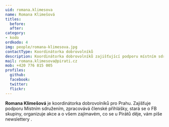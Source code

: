 ```yaml
---
uid: romana.klimesova
name: Romana Klimešová
titles:
  before: 
  after:
category: 
- kodo
ordkodo: 4
img: people/romana-klimesova.jpg
contactType: Koordinátorka dobrovolníků
description: Koordinátorka dobrovolníků zajišťující podporu místním sdružením
mail: romana.klimesova@pirati.cz
mob: +420 776 815 005
profiles:
  github:       
  facebook: 
  twitter: 		  
  flickr:		  
---
```


**Romana Klimešová** je koordinátorka dobrovolníků pro Prahu. Zajišťuje podporu Místním sdružením, zpracovává členské přihlášky, stará se o FB skupiny, organizuje akce a o všem zajímavém, co se u Pirátů děje, vám píše newslettery .


